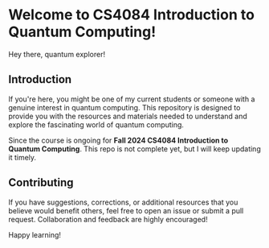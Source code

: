 # Welcome to CS4084 Introduction to Quantum Computing!

Hey there, quantum explorer!

## Introduction
If you're here, you might be one of my current students or someone with a genuine interest in quantum computing. 
This repository is designed to provide you with the resources and materials needed to understand and explore the fascinating world of quantum computing.

Since the course is ongoing for **Fall 2024 CS4084 Introduction to Quantum Computing**. This repo is not complete yet, but I will keep updating it timely.

## Contributing
If you have suggestions, corrections, or additional resources that you believe would benefit others, feel free to open an issue or submit a pull request. Collaboration and feedback are highly encouraged!

Happy learning!



